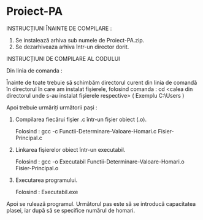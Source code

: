 # Proiect-PA


INSTRUCȚIUNI ÎNAINTE DE COMPILARE :
  
1.  Se instalează arhiva sub numele de Proiect-PA.zip.
2.  Se dezarhiveaza arhiva într-un director dorit.

  INSTRUCȚIUNI DE COMPILARE AL CODULUI 

   Din linia de comanda :

   Înainte de toate trebuie să schimbăm directorul curent din linia de comandă în directorul în care am instalat fișierele,
   folosind comanda : cd <calea din directorul unde s-au instalat fișierele respective> ( Exemplu C:\Users )

  Apoi trebuie urmăriți următorii pași : 
   
1. Compilarea fiecărui fișier .c într-un fișier obiect (.o).

   Folosind : gcc -c Functii-Determinare-Valoare-Homari.c Fisier-Principal.c

3. Linkarea fișierelor obiect într-un executabil.

   Folosind : gcc -o Executabil Functii-Determinare-Valoare-Homari.o Fisier-Principal.o

5. Executarea programului.

    Folosind : Executabil.exe


Apoi se rulează programul.
Următorul pas este să se introducă capacitatea plasei, iar după să se specifice numărul de homari. 
